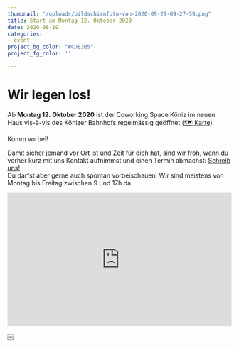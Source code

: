 ```yaml
---
thumbnail: "/uploads/bildschirmfoto-von-2020-09-29-09-27-59.png"
title: Start am Montag 12. Oktober 2020
date: 2020-08-19
categories:
- event
project_bg_color: "#CDE3B5"
project_fg_color: ''

---
```

# Wir legen los!

Ab **Montag 12. Oktober 2020** ist der Coworking Space Köniz  im neuen Haus vis-à-vis des Könizer Bahnhofs regelmässig geöffnet ([🗺️ Karte](https://s.geo.admin.ch/8b904d58a8)). 

Komm vorbei! 

Damit sicher jemand vor Ort ist und Zeit für dich hat, sind wir froh, wenn du vorher kurz mit uns Kontakt aufnimmst und einen Termin abmachst: [Schreib uns!](/contact)  
Du darfst aber gerne auch spontan vorbeischauen. Wir sind meistens von Montag bis Freitag zwischen 9 und 17h da.

<iframe src="https://map.geo.admin.ch/embed.html?lang=en&topic=ech&bgLayer=ch.swisstopo.pixelkarte-farbe&layers=ch.swisstopo.zeitreihen,ch.bfs.gebaeude_wohnungs_register,ch.bav.haltestellen-oev,ch.swisstopo.swisstlm3d-wanderwege,KML%7C%7Chttps:%2F%2Fpublic.geo.admin.ch%2FtFXHHDopTrSDOcJyyYh7AA&layers_opacity=1,1,1,0.8,1&layers_visibility=false,false,false,false,true&layers_timestamp=18641231,,,,&E=2598292&N=1197183&zoom=11&crosshair=marker" width="100%" height="300" frameborder="0" style="border:0"></iframe>

￼

## 